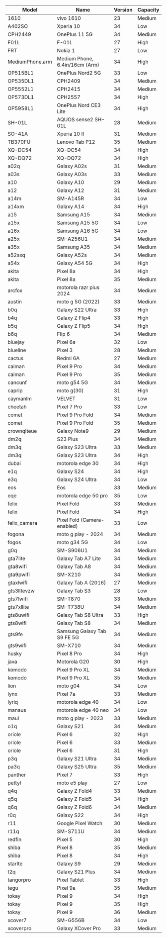 | Model | Name | Version | Capacity |
| --- | --- | --- | --- |
| 1610 | vivo 1610 | 23 | Medium |
| A402SO | Xperia 10 | 34 | Low |
| CPH2449 | OnePlus 11 5G | 34 | Medium |
| F01L | F-01L | 27 | High |
| FRT | Nokia 1 | 27 | Low |
| MediumPhone.arm | Medium Phone, 6.4in/16cm (Arm) | 34 | High |
| OP515BL1 | OnePlus Nord2 5G | 33 | Low |
| OP535DL1 | CPH2409 | 34 | Medium |
| OP5552L1 | CPH2415 | 34 | Medium |
| OP573DL1 | CPH2557 | 34 | High |
| OP5958L1 | OnePlus Nord CE3 Lite | 34 | High |
| SH-01L | AQUOS sense2 SH-01L | 28 | Medium |
| SO-41A | Xperia 10 II | 31 | Medium |
| TB370FU | Lenovo Tab P12 | 35 | Medium |
| XQ-DC54 | XQ-DC54 | 34 | High |
| XQ-DQ72 | XQ-DQ72 | 34 | High |
| a02q | Galaxy A02s | 31 | Medium |
| a03s | Galaxy A03s | 33 | Medium |
| a10 | Galaxy A10 | 29 | Medium |
| a12 | Galaxy A12 | 31 | Medium |
| a14m | SM-A145R | 34 | Low |
| a14xm | Galaxy A14 | 34 | High |
| a15 | Samsung A15 | 34 | Medium |
| a15x | Samsung A15 5G | 34 | Low |
| a16x | Samsung A16 5G | 34 | Low |
| a25x | SM-A256U1 | 34 | Medium |
| a35x | Samsung A35 | 34 | Medium |
| a52sxq | Galaxy A52s | 34 | Medium |
| a54x | Galaxy A54 5G | 34 | High |
| akita | Pixel 8a | 34 | High |
| akita | Pixel 8a | 35 | Medium |
| arcfox | motorola razr plus 2024 | 34 | Medium |
| austin | moto g 5G (2022) | 33 | Medium |
| b0q | Galaxy S22 Ultra | 33 | High |
| b4q | Galaxy Z Flip4 | 33 | High |
| b5q | Galaxy Z Flip5 | 34 | High |
| b6q | Flip 6 | 34 | Medium |
| bluejay | Pixel 6a | 32 | Low |
| blueline | Pixel 3 | 28 | Medium |
| cactus | Redmi 6A | 27 | Medium |
| caiman | Pixel 9 Pro | 34 | Medium |
| caiman | Pixel 9 Pro | 35 | Medium |
| cancunf | moto g54 5G | 34 | Medium |
| caprip | moto g(30) | 31 | High |
| caymanlm | VELVET | 31 | Low |
| cheetah | Pixel 7 Pro | 33 | Low |
| comet | Pixel 9 Pro Fold | 34 | Medium |
| comet | Pixel 9 Pro Fold | 35 | Medium |
| crownqlteue | Galaxy Note9 | 29 | Medium |
| dm2q | S23 Plus | 34 | Medium |
| dm3q | Galaxy S23 Ultra | 33 | Medium |
| dm3q | Galaxy S23 Ultra | 34 | High |
| dubai | motorola edge 30 | 34 | High |
| e1q | Galaxy S24 | 34 | High |
| e3q | Galaxy S24 Ultra | 34 | Low |
| eos | Eos | 33 | Medium |
| eqe | motorola edge 50 pro | 35 | Low |
| felix | Pixel Fold | 33 | Medium |
| felix | Pixel Fold | 34 | High |
| felix_camera | Pixel Fold (Camera-enabled) | 33 | Low |
| fogona | moto g play - 2024 | 34 | Medium |
| fogos | moto g34 5G | 34 | Low |
| g0q | SM-S906U1 | 34 | Medium |
| gta7lite | Galaxy Tab A7 Lite | 34 | Medium |
| gta8wifi | Galaxy Tab A8 | 34 | Medium |
| gta9pwifi | SM-X210 | 34 | Medium |
| gtaxlwifi | Galaxy Tab A (2016) | 27 | Medium |
| gts3lltevzw | Galaxy Tab S3 | 28 | Low |
| gts7lwifi | SM-T870 | 33 | Medium |
| gts7xllite | SM-T738U | 34 | Medium |
| gts8uwifi | Galaxy Tab S8 Ultra | 33 | High |
| gts8wifi | Galaxy Tab S8 | 34 | Medium |
| gts9fe | Samsung Galaxy Tab S9 FE 5G | 34 | Medium |
| gts9wifi | SM-X710 | 34 | Medium |
| husky | Pixel 8 Pro | 34 | High |
| java | Motorola G20 | 30 | High |
| komodo | Pixel 9 Pro XL | 34 | Medium |
| komodo | Pixel 9 Pro XL | 35 | Medium |
| lion | moto g04 | 34 | Low |
| lynx | Pixel 7a | 33 | Medium |
| lyriq | motorola edge 40 | 34 | Low |
| manaus | motorola edge 40 neo | 34 | Low |
| maui | moto g play - 2023 | 33 | Medium |
| o1q | Galaxy S21 | 34 | Medium |
| oriole | Pixel 6 | 32 | High |
| oriole | Pixel 6 | 33 | Medium |
| oriole | Pixel 6 | 31 | High |
| p3q | Galaxy S21 Ultra | 34 | Medium |
| pa3q | Galaxy S25 Ultra | 35 | Medium |
| panther | Pixel 7 | 33 | High |
| pettyl | moto e5 play | 27 | Low |
| q4q | Galaxy Z Fold4 | 33 | Medium |
| q5q | Galaxy Z Fold5 | 34 | High |
| q6q | Galaxy Z Fold6 | 34 | Medium |
| r0q | Galaxy S22 | 34 | High |
| r11 | Google Pixel Watch | 30 | Medium |
| r11q | SM-S711U | 34 | Medium |
| redfin | Pixel 5 | 30 | High |
| shiba | Pixel 8 | 35 | Medium |
| shiba | Pixel 8 | 34 | High |
| starlte | Galaxy S9 | 29 | Medium |
| t2q | Galaxy S21 Plus | 34 | Medium |
| tangorpro | Pixel Tablet | 33 | High |
| tegu | Pixel 9a | 35 | Medium |
| tokay | Pixel 9 | 34 | High |
| tokay | Pixel 9 | 35 | High |
| tokay | Pixel 9 | 36 | Medium |
| xcover7 | SM-G556B | 34 | Low |
| xcoverpro | Galaxy XCover Pro | 33 | Medium |

